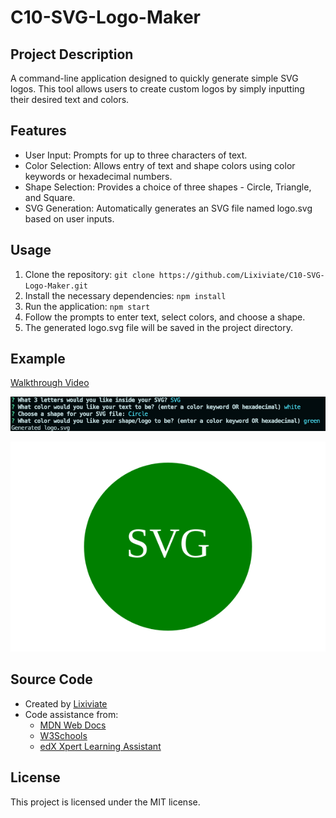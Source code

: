 # C10-SVG-Logo-Maker

## Project Description

A command-line application designed to quickly generate simple SVG logos. This tool allows users to create custom logos by simply inputting their desired text and colors.

## Features

- User Input: Prompts for up to three characters of text.
- Color Selection: Allows entry of text and shape colors using color keywords or hexadecimal numbers.
- Shape Selection: Provides a choice of three shapes - Circle, Triangle, and Square.
- SVG Generation: Automatically generates an SVG file named logo.svg based on user inputs.

## Usage

1. Clone the repository: `git clone https://github.com/Lixiviate/C10-SVG-Logo-Maker.git`
2. Install the necessary dependencies: `npm install`
3. Run the application: `npm start`
4. Follow the prompts to enter text, select colors, and choose a shape.
5. The generated logo.svg file will be saved in the project directory.

## Example

[Walkthrough Video]()

![CLI Example](./examples/cli_example.png)

![SVG Example](./examples/logo_example.svg)

## Source Code

- Created by [Lixiviate](https://github.com/Lixiviate)
- Code assistance from:
  - [MDN Web Docs](https://developer.mozilla.org/en-US/)
  - [W3Schools](https://www.w3schools.com/)
  - [edX Xpert Learning Assistant](https://www.edx.org/)

## License

This project is licensed under the MIT license.

